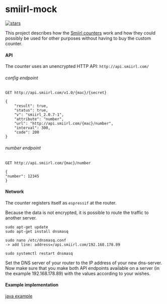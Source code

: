 # smiirl-mock
[![stars](https://img.shields.io/github/stars/simon2022/smiirl-analyse?style=social)](https://github.com/simon2022/smiirl-analyse/)

This project describes how the [Smiirl counters](https://www.smiirl.com/ "Smiirl counters") work and how they could possibly be used for other purposes without having to buy the custom counter.



#### API
The counter uses an unencrypted HTTP API:  `http://api.smiirl.com/`


###### config endpoint

```
GET http://api.smiirl.com/v1.0/{mac}/{secret}

{
	"result": true,
	"status": true,
	"v": "smiirl_2.0.7-1",
	"attribute": "number",
	"url": "http://api.smiirl.com/{mac}/number",
	"interval": 300,
	"code": 200
}
```  

###### number endpoint

```
GET http://api.smiirl.com/{mac}/number

{
"number": 12345
}
```



#### Network

The counter registers itself as `espressif` at the router.

Because the data is not encrypted, it is possible to route the traffic to another server.


```
sudo apt-get update
sudo apt-get install dnsmasq

sudo nano /etc/dnsmasq.conf
-> add line: address=/api.smiirl.com/192.168.178.89

sudo systemctl restart dnsmasq
```

Set the DNS server of your router to the IP address of your new dns-server.
Now make sure that you make both API endpoints available on a server (in the example 192.168.178.89) with the values according to your wishes.


#### Example implementation

[java example](src/smiirl_mock/SmiirlMock.java)
